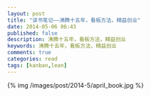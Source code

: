 ```yaml
---
layout: post
title: "读书笔记——沸腾十五年，看板方法，精益创业"
date: 2014-05-06 06:43
published: false
description: 沸腾十五年，看板方法，精益创业
keywords: 沸腾十五年，看板方法，精益创业
comments: true
categories: read
tags: [kanban,lean]
---
```


{% img /images/post/2014-5/april_book.jpg %}  


<!--more-->  
